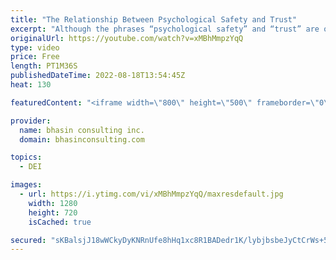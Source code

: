```yaml
---
title: "The Relationship Between Psychological Safety and Trust"
excerpt: "Although the phrases “psychological safety” and “trust” are often used together or interchangeably in discussions around workplace inclusion, they are different concepts. In this video, bci’s Mental Health Expert-in-Residence Dr. Komal Bhasin shares definitions of both concepts, explains why they go"
originalUrl: https://youtube.com/watch?v=xMBhMmpzYqQ
type: video
price: Free
length: PT1M36S
publishedDateTime: 2022-08-18T13:54:45Z
heat: 130

featuredContent: "<iframe width=\"800\" height=\"500\" frameborder=\"0\" src=\"https://www.youtube.com/embed/xMBhMmpzYqQ\" allow=\"accelerometer; autoplay; encrypted-media; gyroscope; picture-in-picture\" allowfullscreen></iframe>"

provider:
  name: bhasin consulting inc.
  domain: bhasinconsulting.com

topics:
  - DEI

images:
  - url: https://i.ytimg.com/vi/xMBhMmpzYqQ/maxresdefault.jpg
    width: 1280
    height: 720
    isCached: true

secured: "sKBalsjJ18wWCkyDyKNRnUfe8hHq1xc8R1BADedr1K/lybjbsbeJyCtCrWs+5lt+4lkFhDnYIHQJltBoVeY/yCGqsDvGTf8f2Lz43kIYPzWqyHLBdfu0z8kUdIUhoObR5Mej8OvyQOUaJHd0PmCIa/QORs2km12T1SZOQSGjvEdN9M/rFfKFuNYf3gpXXzBiHuGq3TyUumLoH+TS07fk4cvjDP4+pahZvO/9ARToWaG6BKgiADIkG0/+YVFaSJirjpFbE/NIslw9z6Ddj20BetTpZ66DON+TY9iVbpJxyS3WgTXQ3PyHRtft+b7RxE2ZI8qoqyQA53a6+PC1fRlGURz1e3kVKG02mxad1/254WRDtwhcrwviA7idUZcml8myMjyjM19i/2V1YO+nzNjhfSJFpFbvUtJJwX+D4PGF06I=;JvlKdg/NgWLHXI+zATcuVA=="
---
```


